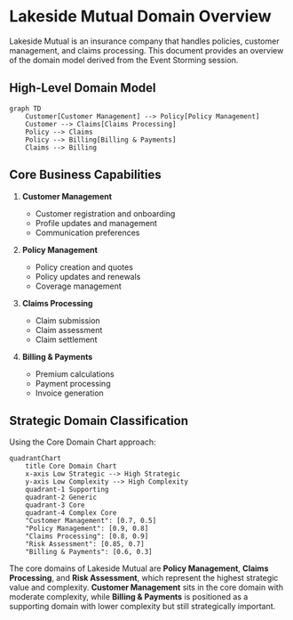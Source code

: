 # Lakeside Mutual Domain Overview

Lakeside Mutual is an insurance company that handles policies, customer management, and claims processing. This document provides an overview of the domain model derived from the Event Storming session.

## High-Level Domain Model

```mermaid
graph TD
    Customer[Customer Management] --> Policy[Policy Management]
    Customer --> Claims[Claims Processing]
    Policy --> Claims
    Policy --> Billing[Billing & Payments]
    Claims --> Billing
```

## Core Business Capabilities

1. **Customer Management**
   - Customer registration and onboarding
   - Profile updates and management
   - Communication preferences

2. **Policy Management**
   - Policy creation and quotes
   - Policy updates and renewals
   - Coverage management

3. **Claims Processing**
   - Claim submission
   - Claim assessment
   - Claim settlement

4. **Billing & Payments**
   - Premium calculations
   - Payment processing
   - Invoice generation

## Strategic Domain Classification

Using the Core Domain Chart approach:

```mermaid
quadrantChart
    title Core Domain Chart
    x-axis Low Strategic --> High Strategic
    y-axis Low Complexity --> High Complexity
    quadrant-1 Supporting  
    quadrant-2 Generic
    quadrant-3 Core
    quadrant-4 Complex Core
    "Customer Management": [0.7, 0.5]
    "Policy Management": [0.9, 0.8]
    "Claims Processing": [0.8, 0.9]
    "Risk Assessment": [0.85, 0.7]
    "Billing & Payments": [0.6, 0.3]
```

The core domains of Lakeside Mutual are **Policy Management**, **Claims Processing**, and **Risk Assessment**, which represent the highest strategic value and complexity. **Customer Management** sits in the core domain with moderate complexity, while **Billing & Payments** is positioned as a supporting domain with lower complexity but still strategically important.
